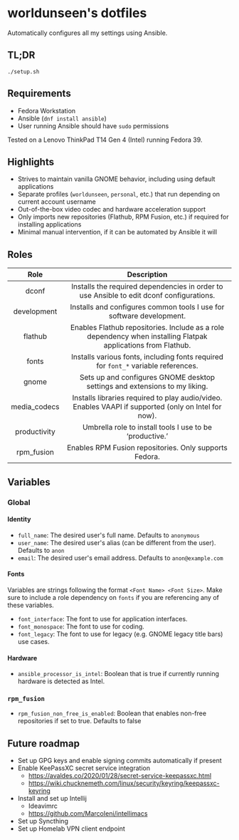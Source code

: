 # worldunseen's dotfiles

Automatically configures all my settings using Ansible.

## TL;DR

```
./setup.sh
```

## Requirements

- Fedora Workstation
- Ansible (`dnf install ansible`)
- User running Ansible should have `sudo` permissions

Tested on a Lenovo ThinkPad T14 Gen 4 (Intel) running Fedora 39.

## Highlights

- Strives to maintain vanilla GNOME behavior, including using default applications
- Separate profiles (`worldunseen`, `personal`, etc.) that run depending on current account username
- Out-of-the-box video codec and hardware acceleration support
- Only imports new repositories (Flathub, RPM Fusion, etc.) if required for installing applications
- Minimal manual intervention, if it can be automated by Ansible it will

## Roles

|     Role     |                                                  Description                                                  |
|:------------:|:-------------------------------------------------------------------------------------------------------------:|
| dconf        | Installs the required dependencies in order to use Ansible to edit dconf configurations.                      |
| development  | Installs and configures common tools I use for software development.                                          |
| flathub      | Enables Flathub repositories. Include as a role dependency when installing Flatpak applications from Flathub. |
| fonts        | Installs various fonts, including fonts required for `font_*` variable references.                            |
| gnome        | Sets up and configures GNOME desktop settings and extensions to my liking.                                    |
| media_codecs | Installs libraries required to play audio/video. Enables VAAPI if supported (only on Intel for now).          |
| productivity | Umbrella role to install tools I use to be ‘productive.’                                                      |
| rpm_fusion   | Enables RPM Fusion repositories. Only supports Fedora.                                                        |

## Variables

### Global

#### Identity

- `full_name`: The desired user's full name. Defaults to `anonymous`
- `user_name`: The desired user's alias (can be different from the user). Defaults to `anon`
- `email`: The desired user's email address. Defaults to `anon@example.com`

#### Fonts

Variables are strings following the format `<Font Name> <Font Size>`. Make sure to include a role dependency on `fonts` if you are referencing any of these variables.

- `font_interface`: The font to use for application interfaces.
- `font_monospace`: The font to use for coding.
- `font_legacy`: The font to use for legacy (e.g. GNOME legacy title bars) use cases.

#### Hardware

- `ansible_processor_is_intel`: Boolean that is true if currently running hardware is detected as Intel.

### `rpm_fusion`

- `rpm_fusion_non_free_is_enabled`: Boolean that enables non-free repositories if set to true. Defaults to false

## Future roadmap

- Set up GPG keys and enable signing commits automatically if present
- Enable KeePassXC secret service integration
  - https://avaldes.co/2020/01/28/secret-service-keepassxc.html
  - https://wiki.chucknemeth.com/linux/security/keyring/keepassxc-keyring
- Install and set up Intellij
  - Ideavimrc
  - https://github.com/MarcoIeni/intellimacs
- Set up Syncthing
- Set up Homelab VPN client endpoint

